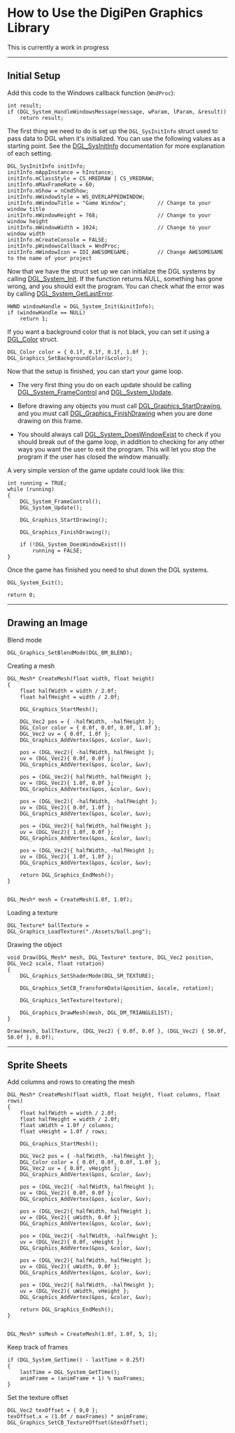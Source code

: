# How to Use the DigiPen Graphics Library

This is currently a work in progress

---

## Initial Setup

Add this code to the Windows callback function (`WndProc`):

    int result;
    if (DGL_System_HandleWindowsMessage(message, wParam, lParam, &result))
        return result;


The first thing we need to do is set up the `DGL_SysInitInfo` struct used to pass data to DGL when it's initialized. You can use the following values as a starting point. See the [DGL_SysInitInfo](Types/#dgl_sysinitinfo) documentation for more explanation of each setting.

    DGL_SysInitInfo initInfo;
    initInfo.mAppInstance = hInstance;
    initInfo.mClassStyle = CS_HREDRAW | CS_VREDRAW;
    initInfo.mMaxFrameRate = 60;
    initInfo.mShow = nCmdShow;
    initInfo.mWindowStyle = WS_OVERLAPPEDWINDOW;
    initInfo.mWindowTitle = "Game Window";          // Change to your window title
    initInfo.mWindowHeight = 768;                   // Change to your window height
    initInfo.mWindowWidth = 1024;                   // Change to your window width
    initInfo.mCreateConsole = FALSE;
    initInfo.pWindowsCallback = WndProc;
    initInfo.mWindowIcon = IDI_AWESOMEGAME;         // Change AWESOMEGAME to the name of your project


Now that we have the struct set up we can initialize the DGL systems by calling [DGL_System_Init](System/#dgl_system_init). If the function returns NULL, something has gone wrong, and you should exit the program. You can check what the error was by calling [DGL_System_GetLastError](System/#dgl_system_getlasterror).

    HWND windowHandle = DGL_System_Init(&initInfo);
    if (windowHandle == NULL)
        return 1;


If you want a background color that is not black, you can set it using a [DGL_Color](Types/#dgl_color) struct.

    DGL_Color color = { 0.1f, 0.1f, 0.1f, 1.0f };
    DGL_Graphics_SetBackgroundColor(&color);


Now that the setup is finished, you can start your game loop. 

- The very first thing you do on each update should be calling [DGL_System_FrameControl](System/#dgl_system_framecontrol) and [DGL_System_Update](System/#dgl_system_update).

- Before drawing any objects you must call [DGL_Graphics_StartDrawing](Graphics/#dgl_graphics_startdrawing), and you must call [DGL_Graphics_FinishDrawing](Graphics/#dgl_graphics_finishdrawing) when you are done drawing on this frame.

- You should always call [DGL_System_DoesWindowExist](System/#dgl_system_doeswindowexist) to check if you should break out of the game loop, in addition to checking for any other ways you want the user to exit the program. This will let you stop the program if the user has closed the window manually.

A very simple version of the game update could look like this:

    int running = TRUE;
    while (running)
    {
        DGL_System_FrameControl();
        DGL_System_Update();

        DGL_Graphics_StartDrawing();

        DGL_Graphics_FinishDrawing();

        if (!DGL_System_DoesWindowExist())
            running = FALSE;
    }


Once the game has finished you need to shut down the DGL systems.

    DGL_System_Exit();

    return 0;

---

## Drawing an Image

Blend mode

    DGL_Graphics_SetBlendMode(DGL_BM_BLEND);

Creating a mesh

    DGL_Mesh* CreateMesh(float width, float height)
    {
        float halfWidth = width / 2.0f;
        float halfHeight = width / 2.0f;

        DGL_Graphics_StartMesh();

        DGL_Vec2 pos = { -halfWidth, -halfHeight };
        DGL_Color color = { 0.0f, 0.0f, 0.0f, 1.0f };
        DGL_Vec2 uv = { 0.0f, 1.0f };
        DGL_Graphics_AddVertex(&pos, &color, &uv);

        pos = (DGL_Vec2){ -halfWidth, halfHeight };
        uv = (DGL_Vec2){ 0.0f, 0.0f };
        DGL_Graphics_AddVertex(&pos, &color, &uv);

        pos = (DGL_Vec2){ halfWidth, halfHeight };
        uv = (DGL_Vec2){ 1.0f, 0.0f };
        DGL_Graphics_AddVertex(&pos, &color, &uv);

        pos = (DGL_Vec2){ -halfWidth, -halfHeight };
        uv = (DGL_Vec2){ 0.0f, 1.0f };
        DGL_Graphics_AddVertex(&pos, &color, &uv);

        pos = (DGL_Vec2){ halfWidth, halfHeight };
        uv = (DGL_Vec2){ 1.0f, 0.0f };
        DGL_Graphics_AddVertex(&pos, &color, &uv);

        pos = (DGL_Vec2){ halfWidth, -halfHeight };
        uv = (DGL_Vec2){ 1.0f, 1.0f };
        DGL_Graphics_AddVertex(&pos, &color, &uv);

        return DGL_Graphics_EndMesh();
    }

    
    DGL_Mesh* mesh = CreateMesh(1.0f, 1.0f);

Loading a texture

    DGL_Texture* ballTexture = DGL_Graphics_LoadTexture("./Assets/ball.png");

Drawing the object

    void Draw(DGL_Mesh* mesh, DGL_Texture* texture, DGL_Vec2 position, DGL_Vec2 scale, float rotation)
    {
        DGL_Graphics_SetShaderMode(DGL_SM_TEXTURE);

        DGL_Graphics_SetCB_TransformData(&position, &scale, rotation);

        DGL_Graphics_SetTexture(texture);

        DGL_Graphics_DrawMesh(mesh, DGL_DM_TRIANGLELIST);
    }

    Draw(mesh, ballTexture, (DGL_Vec2) { 0.0f, 0.0f }, (DGL_Vec2) { 50.0f, 50.0f }, 0.0f);

---

## Sprite Sheets

Add columns and rows to creating the mesh

    DGL_Mesh* CreateMesh(float width, float height, float columns, float rows)
    {
        float halfWidth = width / 2.0f;
        float halfHeight = width / 2.0f;
        float uWidth = 1.0f / columns;
        float vHeight = 1.0f / rows;

        DGL_Graphics_StartMesh();

        DGL_Vec2 pos = { -halfWidth, -halfHeight };
        DGL_Color color = { 0.0f, 0.0f, 0.0f, 1.0f };
        DGL_Vec2 uv = { 0.0f, vHeight };
        DGL_Graphics_AddVertex(&pos, &color, &uv);

        pos = (DGL_Vec2){ -halfWidth, halfHeight };
        uv = (DGL_Vec2){ 0.0f, 0.0f };
        DGL_Graphics_AddVertex(&pos, &color, &uv);

        pos = (DGL_Vec2){ halfWidth, halfHeight };
        uv = (DGL_Vec2){ uWidth, 0.0f };
        DGL_Graphics_AddVertex(&pos, &color, &uv);

        pos = (DGL_Vec2){ -halfWidth, -halfHeight };
        uv = (DGL_Vec2){ 0.0f, vHeight };
        DGL_Graphics_AddVertex(&pos, &color, &uv);

        pos = (DGL_Vec2){ halfWidth, halfHeight };
        uv = (DGL_Vec2){ uWidth, 0.0f };
        DGL_Graphics_AddVertex(&pos, &color, &uv);

        pos = (DGL_Vec2){ halfWidth, -halfHeight };
        uv = (DGL_Vec2){ uWidth, vHeight };
        DGL_Graphics_AddVertex(&pos, &color, &uv);

        return DGL_Graphics_EndMesh();
    }

    
    DGL_Mesh* ssMesh = CreateMesh(1.0f, 1.0f, 5, 1);

Keep track of frames

    if (DGL_System_GetTime() - lastTime > 0.25f)
    {
        lastTime = DGL_System_GetTime();
        animFrame = (animFrame + 1) % maxFrames;
    }

Set the texture offset

    DGL_Vec2 texOffset = { 0,0 };
    texOffset.x = (1.0f / maxFrames) * animFrame;
    DGL_Graphics_SetCB_TextureOffset(&texOffset);